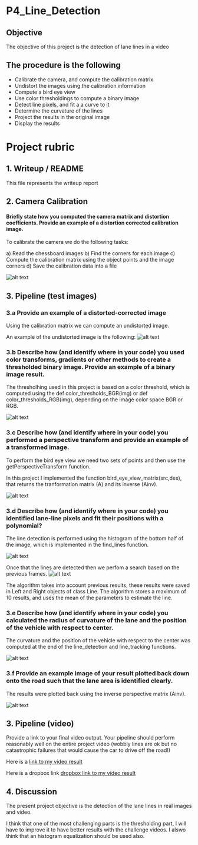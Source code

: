 # P4_Line_Detection

## Objective

The objective of this project is the detection of lane lines in a video

## The procedure is the following

* Calibrate the camera, and compute the calibration matrix
* Undistort the images using the calibration information
* Compute a bird eye view
* Use color thresholdings to compute a binary image
* Detect line pixels, and fit a a curve to it
* Determine the curvature of the lines
* Project the results in the original image
* Display the results

[//]: # (Image References)

[Calibration_Image]: ./img/calibration.png "Camera calibration image"
[Undistorted]: ./img/undistort.png "Undistorted image"

[threshold]: ./img/warped_images_th.png "Threshold examples"

[bird_eye]: ./img/bird_eye.png "Bird eye view"


[line_detection]: ./img/line_detection_his.png "Line detection"
[line_tracking]: ./img/line_tracking.png "Line tracking"
[detected_lines]: ./img/detected_lines.png "Detected lines"
[annotated]: ./img/annotated_image.png "Result images"


# Project rubric

## 1. Writeup / README

This file represents the writeup report

## 2. Camera Calibration

#### Briefly state how you computed the camera matrix and distortion coefficients. Provide an example of a distortion corrected calibration image.

To calibrate the camera we do the following tasks:

a) Read the chessboard images
b) Find the corners for each image
c) Compute the calibration matrix using the object points and the image corners
d) Save the calibration data into a file

![alt text][Calibration_Image]


## 3. Pipeline (test images)

### 3.a Provide an example of a distorted-corrected image

Using the calibration matrix we can compute an undistorted image.

An example of the undistorted image is the following:
![alt text][Undistorted]

### 3.b Describe how (and identify where in your code) you used color transforms, gradients or other methods to create a thresholded binary image. Provide an example of a binary image result.

The thresholhing used in this project is based on a color threshold, which is computed using the def color_thresholds_BGR(img) or 
def color_thresholds_RGB(img), depending on the image color space BGR or RGB.

![alt text][threshold]

### 3.c Describe how (and identify where in your code) you performed a perspective transform and provide an example of a transformed image.

To perform the bird eye view we need two sets of points and then use the getPerspectiveTransform function.

In this project I implemented the function bird_eye_view_matrix(src,des), that returns the tranformation matrix (A) and its inverse (Ainv).

![alt text][bird_eye]

### 3.d Describe how (and identify where in your code) you identified lane-line pixels and fit their positions with a polynomial?

The line detection is performed using the histogram of the bottom half of the image, which is implemented in the find_lines function.

![alt text][line_detection]

Once that the lines are detected then we perfom a search based on the previous frames.
![alt text][line_tracking]

The algorithm takes into account previous results, these results were saved in Left and Right objects of class Line. The algorithm stores a maximum of 10 results, and uses the mean of the parameters to estimate the line.


### 3.e Describe how (and identify where in your code) you calculated the radius of curvature of the lane and the position of the vehicle with respect to center.

The curvature and the position of the vehicle with respect to the center was computed at the end of the line_detection and line_tracking functions.

![alt text][annotated]

### 3.f Provide an example image of your result plotted back down onto the road such that the lane area is identified clearly.

The results were plotted back using the inverse perspective matrix (Ainv).

![alt text][detected_lines]

## 3. Pipeline (video)

Provide a link to your final video output. Your pipeline should perform reasonably well on the entire project video (wobbly lines are ok but no catastrophic failures that would cause the car to drive off the road!)

Here is a [link to my video result](https://github.com/CarlosLF/P4_Line_Detection/blob/master/video_result.mp4)

Here is a dropbox link [dropbox link to my video result](https://www.dropbox.com/s/ggzlxfobum4f6fm/video_result.mp4?dl=0)

## 4. Discussion

The present project objective is the detection of the lane lines in real images and video.

I think that one of the most challenging parts is the thresholding part, I will have to improve it to have better results with the challenge videos. I alswo think that an histogram equalization should be used also.



